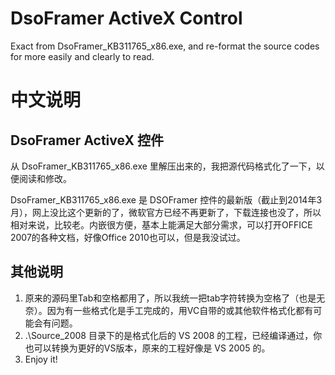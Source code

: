 # DsoFramer ActiveX Control
Exact from DsoFramer_KB311765_x86.exe, and re-format the source codes for more easily and clearly to read.

# 中文说明
## DsoFramer ActiveX 控件
从 DsoFramer_KB311765_x86.exe 里解压出来的，我把源代码格式化了一下，以便阅读和修改。

DsoFramer_KB311765_x86.exe 是 DSOFramer 控件的最新版（截止到2014年3月），网上没比这个更新的了，微软官方已经不再更新了，下载连接也没了，所以相对来说，比较老。内嵌很方便，基本上能满足大部分需求，可以打开OFFICE 2007的各种文档，好像Office 2010也可以，但是我没试过。

## 其他说明

1. 原来的源码里Tab和空格都用了，所以我统一把tab字符转换为空格了（也是无奈）。因为有一些格式化是手工完成的，用VC自带的或其他软件格式化都有可能会有问题。
2. .\Source_2008 目录下的是格式化后的 VS 2008 的工程，已经编译通过，你也可以转换为更好的VS版本，原来的工程好像是 VS 2005 的。
3. Enjoy it!
